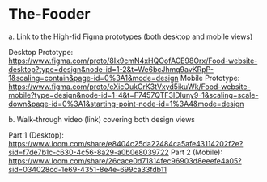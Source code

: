 # The-Fooder

a. Link to the High-fid Figma prototypes (both desktop and mobile views)

Desktop Prototype: https://www.figma.com/proto/8Ix9cmN4xHQOofACE98Orx/Food-website-desktop?type=design&node-id=1-2&t=We6bcJhmq9avKRpP-1&scaling=contain&page-id=0%3A1&mode=design
Mobile Prototype: https://www.figma.com/proto/eXicOukCrK3tVxyd5ikuWk/Food-website-mobile?type=design&node-id=1-4&t=F7457QTF3IDluny9-1&scaling=scale-down&page-id=0%3A1&starting-point-node-id=1%3A4&mode=design


b. Walk-through video (link) covering both design views

Part 1 (Desktop): https://www.loom.com/share/e8404c25da22484ca5afe43114202f2e?sid=f7de7b1c-c630-4c56-8a29-a0b0e8039722
Part 2 (Mobile): https://www.loom.com/share/26cace0d71814fec96903d8eeefe4a05?sid=034028cd-1e69-4351-8e4e-699ca33fdb11
